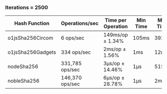 ### Iterations = 2500

| Hash Function      | Operations/sec  | Time per Operation | Min Time | Max Time |Variability | 
| -------------------| ----------------| ------------------ | -------- | -------- | -----------|
| o1jsSha256Circom   | 6 ops/sec       | 149ms/op ± 1.34%   | 105ms    | 392ms    | ± 1.34%    |
| o1jsSha256Gadgets  | 334 ops/sec     | 2ms/op ± 1.56%     | 1ms      | 12ms     | ± 1.56%    |
| nodeSha256         | 331,785 ops/sec | 3μs/op ± 14.46%    | 1μs      | 515μs    | ± 14.46%   |
| nobleSha256        | 146,370 ops/sec | 6μs/op ± 28.78%    | 1μs      | 2ms      | ± 28.78%   |
